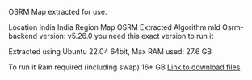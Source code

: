 OSRM Map extracted for use.

Location India
India Region Map
OSRM Extracted
Algorithm mld
Osrm-backend version: v5.26.0
    you need this exact version to run it

Extracted using Ubuntu 22.04 64bit, Max RAM used: 27.6 GB

To run it Ram required (including swap) 16+ GB
[Link to download files](https://amitsamanta.in/osrm/)
